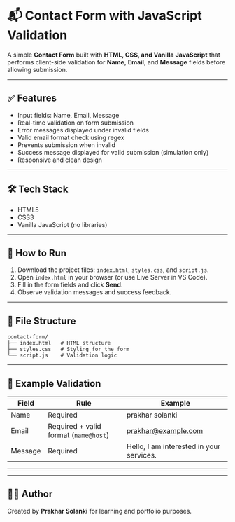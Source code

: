 # 📬 Contact Form with JavaScript Validation

A simple **Contact Form** built with **HTML, CSS, and Vanilla JavaScript** that performs client-side validation for **Name**, **Email**, and **Message** fields before allowing submission.

---

## ✅ Features

- Input fields: Name, Email, Message
- Real-time validation on form submission
- Error messages displayed under invalid fields
- Valid email format check using regex
- Prevents submission when invalid
- Success message displayed for valid submission (simulation only)
- Responsive and clean design

---

## 🛠 Tech Stack

- HTML5
- CSS3
- Vanilla JavaScript (no libraries)

---

## 🚀 How to Run

1. Download the project files: `index.html`, `styles.css`, and `script.js`.
2. Open `index.html` in your browser (or use Live Server in VS Code).
3. Fill in the form fields and click **Send**.
4. Observe validation messages and success feedback.

---

## 📂 File Structure

```
contact-form/
├── index.html   # HTML structure
├── styles.css   # Styling for the form
└── script.js    # Validation logic
```

---

## 🔁 Example Validation

| Field   | Rule                                   | Example                          |
|---------|---------------------------------------|-----------------------------------|
| Name    | Required                              | prakhar solanki                   |
| Email   | Required + valid format (`name@host`) | prakhar@example.com               |
| Message | Required                              | Hello, I am interested in your services. |

---

---

## 👨‍💻 Author

Created by **Prakhar Solanki** for learning and portfolio purposes.
